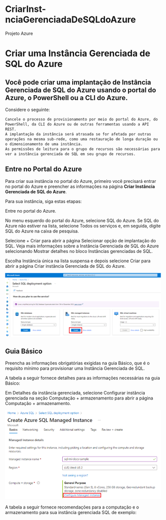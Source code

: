 # CriarInst-nciaGerenciadaDeSQLdoAzure
Projeto Azure 

# Criar uma Instância Gerenciada de SQL do Azure

## Você pode criar uma implantação de Instância Gerenciada de SQL do Azure usando o portal do Azure, o PowerShell ou a CLI do Azure.

Considere o seguinte:

    Cancele o processo de provisionamento por meio do portal do Azure, do PowerShell, da CLI do Azure ou de outras ferramentas usando a API REST.
    A implantação da instância será atrasada se for afetada por outras operações na mesma sub-rede, como uma restauração de longa duração ou o dimensionamento de uma instância.
    As permissões de leitura para o grupo de recursos são necessárias para ver a instância gerenciada de SQL em seu grupo de recursos.


## Entre no Portal do Azure

Para criar sua instância no portal do Azure, primeiro você precisará entrar no portal do Azure e preencher as informações na página **Criar Instância Gerenciada de SQL do Azure**.

Para sua instância, siga estas etapas:

Entre no portal do Azure.

No menu esquerdo do portal do Azure, selecione SQL do Azure. Se SQL do Azure não estiver na lista, selecione Todos os serviços e, em seguida, digite SQL do Azure na caixa de pesquisa.

Selecione + Criar para abrir a página Selecionar opção de implantação do SQL. Veja mais informações sobre a Instância Gerenciada de SQL do Azure selecionando Mostrar detalhes no bloco Instâncias gerenciadas de SQL.

Escolha Instância única na lista suspensa e depois selecione Criar para abrir a página Criar instância Gerenciada de SQL do Azure.

![](imagens/select-sql-deploment-page.png)

## Guia Básico

Preencha as informações obrigatórias exigidas na guia Básico, que é o requisito mínimo para provisionar uma Instância Gerenciada de SQL.

A tabela a seguir fornece detalhes para as informações necessárias na guia Básico:


Em Detalhes da instância gerenciada, selecione Configurar instância gerenciada na seção Computação + armazenamento para abrir a página Computação + armazenamento.

![](imagens/open-compute-storage-page.png)

A tabela a seguir fornece recomendações para a computação e o armazenamento para sua instância gerenciada SQL de exemplo:




